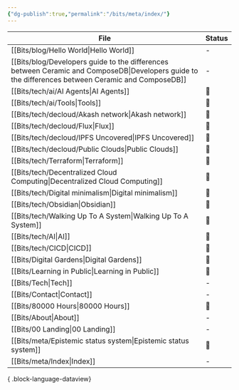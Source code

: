 ```yaml
---
{"dg-publish":true,"permalink":"/bits/meta/index/"}
---
```



| File                                                                                                                                                  | Status |
| ----------------------------------------------------------------------------------------------------------------------------------------------------- | ------ |
| [[Bits/blog/Hello World\|Hello World]]                                                                                                             | \-     |
| [[Bits/blog/Developers guide to the differences between Ceramic and ComposeDB\|Developers guide to the differences between Ceramic and ComposeDB]] | \-     |
| [[Bits/tech/ai/AI Agents\|AI Agents]]                                                                                                              | 🌱     |
| [[Bits/tech/ai/Tools\|Tools]]                                                                                                                      | 🌱     |
| [[Bits/tech/decloud/Akash network\|Akash network]]                                                                                                 | 🌱     |
| [[Bits/tech/decloud/Flux\|Flux]]                                                                                                                   | 🌱     |
| [[Bits/tech/decloud/IPFS  Uncovered\|IPFS  Uncovered]]                                                                                             | 🌿     |
| [[Bits/tech/decloud/Public Clouds\|Public Clouds]]                                                                                                 | 🌱     |
| [[Bits/tech/Terraform\|Terraform]]                                                                                                                 | 🌿     |
| [[Bits/tech/Decentralized Cloud Computing\|Decentralized Cloud Computing]]                                                                         | 🌱     |
| [[Bits/tech/Digital minimalism\|Digital minimalism]]                                                                                               | 🌱     |
| [[Bits/tech/Obsidian\|Obsidian]]                                                                                                                   | 🌿     |
| [[Bits/tech/Walking Up To A System\|Walking Up To A System]]                                                                                       | 🌱     |
| [[Bits/tech/AI\|AI]]                                                                                                                               | 🌱     |
| [[Bits/tech/CICD\|CICD]]                                                                                                                           | 🌱     |
| [[Bits/Digital Gardens\|Digital Gardens]]                                                                                                          | 🌱     |
| [[Bits/Learning in Public\|Learning in Public]]                                                                                                    | 🌱     |
| [[Bits/Tech\|Tech]]                                                                                                                                | \-     |
| [[Bits/Contact\|Contact]]                                                                                                                          | \-     |
| [[Bits/80000 Hours\|80000 Hours]]                                                                                                                  | 🌱     |
| [[Bits/About\|About]]                                                                                                                              | \-     |
| [[Bits/00 Landing\|00 Landing]]                                                                                                                    | \-     |
| [[Bits/meta/Epistemic status system\|Epistemic status system]]                                                                                     | 🌿     |
| [[Bits/meta/Index\|Index]]                                                                                                                         | \-     |

{ .block-language-dataview}
